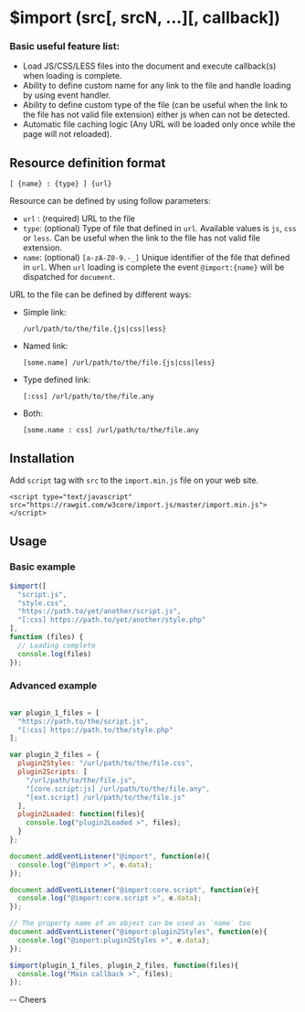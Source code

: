 $import (src[, srcN, ...][, callback])
======================================

### Basic useful feature list:

 * Load JS/CSS/LESS files into the document and execute callback(s) when loading is complete.
 * Ability to define custom name for any link to the file and handle loading by using event handler.
 * Ability to define custom type of the file (can be useful when the link to the file has not valid file extension) either js when can not be detected.
 * Automatic file caching logic (Any URL will be loaded only once while the page will not reloaded).



Resource definition format
--------------------------

```
[ {name} : {type} ] {url}
```

Resource can be defined by using follow parameters:
* `url` : (required) URL to the file
* `type`: (optional) Type of file that defined in `url`.
          Available values is `js`, `css` or `less`.
          Can be useful when the link to the file has not valid file extension.
* `name`: (optional) `[a-zA-Z0-9.-_]` Unique identifier of the file that defined in `url`.
          When `url` loading is complete the event `@import:{name}` will be dispatched for `document`.

URL to the file can be defined by different ways:

* Simple link:
  ```
  /url/path/to/the/file.{js|css|less}
  ```
* Named link:
  ```
  [some.name] /url/path/to/the/file.{js|css|less}
  ```
* Type defined link:
  ```
  [:css] /url/path/to/the/file.any
  ```
* Both:
  ```
  [some.name : css] /url/path/to/the/file.any
  ```

Installation
------------
Add `script` tag with `src` to the `import.min.js` file on your web site.
```
<script type="text/javascript" src="https://rawgit.com/w3core/import.js/master/import.min.js"></script>
```

Usage
-----

### Basic example
```javascript
$import([
  "script.js",
  "style.css",
  "https://path.to/yet/another/script.js",
  "[:css] https://path.to/yet/another/style.php"
],
function (files) {
  // Loading complete
  console.log(files)
});
```
### Advanced example
```javascript

var plugin_1_files = [
  "https://path.to/the/script.js",
  "[:css] https://path.to/the/style.php"
];

var plugin_2_files = {
  plugin2Styles: "/url/path/to/the/file.css",
  plugin2Scripts: [
    "/url/path/to/the/file.js",
    "[core.script:js] /url/path/to/the/file.any",
    "[ext.script] /url/path/to/the/file.js"
  ],
  plugin2Loaded: function(files){
    console.log("plugin2Loaded >", files);
  }
};

document.addEventListener("@import", function(e){
  console.log("@import >", e.data);
});

document.addEventListener("@import:core.script", function(e){
  console.log("@import:core.script >", e.data);
});

// The property name of an object can be used as `name` too
document.addEventListener("@import:plugin2Styles", function(e){
  console.log("@import:plugin2Styles >", e.data);
});

$import(plugin_1_files, plugin_2_files, function(files){
  console.log("Main callback >", files);
});

```

-- Cheers
